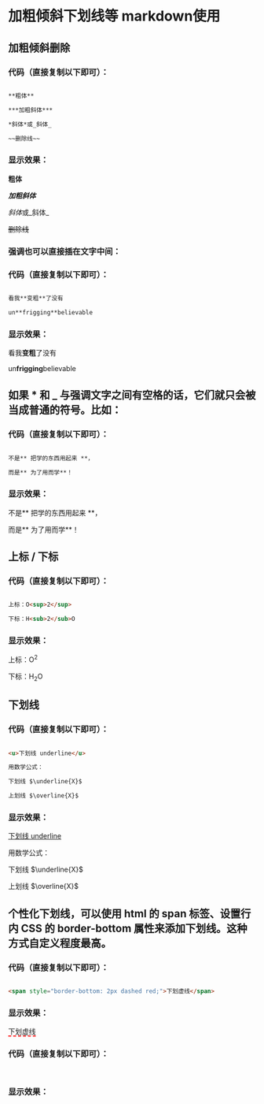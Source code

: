 # 加粗倾斜下划线等  markdown使用

## 加粗倾斜删除

### 代码（直接复制以下即可）：

```markdown

**粗体**

***加粗斜体***

*斜体*或_斜体_

~~删除线~~

```


### 显示效果：

**粗体**

***加粗斜体***

*斜体*或_斜体_

~~删除线~~


### 强调也可以直接插在文字中间：

### 代码（直接复制以下即可）：

```markdown

看我**变粗**了没有

un**frigging**believable

```

### 显示效果：

看我**变粗**了没有

un**frigging**believable


## 如果 * 和 _ 与强调文字之间有空格的话，它们就只会被当成普通的符号。比如：

### 代码（直接复制以下即可）：

```markdown

不是** 把学的东西用起来 **，

而是** 为了用而学**！

```

### 显示效果：

不是** 把学的东西用起来 **，

而是** 为了用而学**！


## 上标 / 下标

### 代码（直接复制以下即可）：

```markdown

上标：O<sup>2</sup>

下标：H<sub>2</sub>O

```

### 显示效果：

上标：O<sup>2</sup>

下标：H<sub>2</sub>O


## 下划线

### 代码（直接复制以下即可）：

```html

<u>下划线 underline</u>

用数学公式：

下划线 $\underline{X}$

上划线 $\overline{X}$

```


### 显示效果：

<u>下划线 underline</u>

用数学公式：

下划线 $\underline{X}$

上划线 $\overline{X}$


## 个性化下划线，可以使用 html 的 span 标签、设置行内 CSS 的 border-bottom 属性来添加下划线。这种方式自定义程度最高。

### 代码（直接复制以下即可）：

```markdown

<span style="border-bottom: 2px dashed red;">下划虚线</span>

```

### 显示效果：

<span style="border-bottom: 2px dashed red;">下划虚线</span>










### 代码（直接复制以下即可）：

```markdown



```

### 显示效果：

